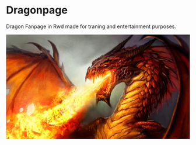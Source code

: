 # Dragonpage
Dragon Fanpage in Rwd
made for traning and entertainment purposes.

![alt tag](https://raw.githubusercontent.com/Blazej6/Dragonpage/master/img/smok.jpg)
